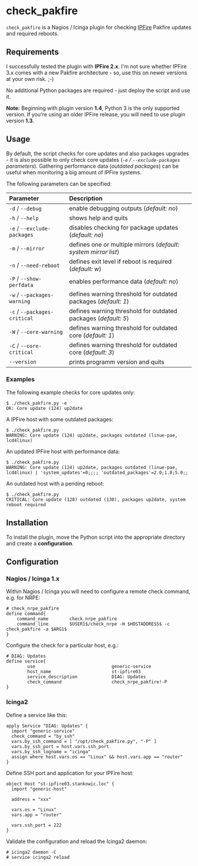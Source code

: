 # check_pakfire

`check_pakfire` is a Nagios / Icinga plugin for checking [IPFire](http://www.ipfire.org) Pakfire updates and required reboots.

## Requirements

I successfully tested the plugin with **IPFire 2.x**. I'm not sure whether IPFire 3.x comes with a new Pakfire architecture - so, use this on newer versions at your own risk. ;-)

No additional Python packages are required - just deploy the script and use it.

**Note:** Beginning with plugin version **1.4**, Python 3 is the only supported version. If you're using an older IPFire release, you will need to use plugin version **1.3**.

## Usage

By default, the script checks for core updates and also packages upgrades - it is also possible to only check core updates (*`-e` / `--exclude-packages` parameters*). Gathering performance data (*outdated packages*) can be useful when monitoring a big amount of IPFire systems.

The following parameters can be specified:

| Parameter | Description |
|:----------|:------------|
| `-d` / `--debug` | enable debugging outputs (*default: no*) |
| `-h` / `--help` | shows help and quits |
| `-e` / `--exclude-packages` | disables checking for package updates (*default: no*) |
| `-m` / `--mirror` | defines one or multiple mirrors (*default: system mirror list*) |
| `-n` / `--need-reboot` | defines exit level if reboot is required (*default: w*) |
| `-P` / `--show-perfdata` | enables performance data (*default: no*) |
| `-w` / `--packages-warning` | defines warning threshold for outdated packages (*default: 1*) |
| `-c` / `--packages-critical` | defines warning threshold for outdated packages (*default: 5*) |
| `-W` / `--core-warning` | defines warning threshold for outdated core (*default: 1*) |
| `-C` / `--core-critical` | defines warning threshold for outdated core (*default: 3*) |
| `--version` | prints programm version and quits |

### Examples

The following example checks for core updates only:

```shell
$ ./check_pakfire.py -e
OK: Core update (124) up2date
```

A IPFire host with some outdated packages:

```shell
$ ./check_pakfire.py
WARNING: Core update (124) up2date, packages outdated (linue-pae, lcd4linux)
```

An updated IPFire host with performance data:

```shell
$ ./check_pakfire.py
WARNING: Core update (124) up2date, packages outdated (linue-pae, lcd4linux) | 'system_updates'=0;;;; 'outdated_packages'=2.0;1.0;5.0;;
```

An outdated host with a pending reboot:

```shell
$ ./check_pakfire.py
CRITICAL: Core update (128) outdated (130), packages up2date, system reboot required
```

## Installation

To install the plugin, move the Python script into the appropriate directory and create a **configuration**.

## Configuration

### Nagios / Icinga 1.x

Within Nagios / Icinga you will need to configure a remote check command, e.g. for NRPE:

```text
# check_nrpe_pakfire
define command{
    command_name        check_nrpe_pakfire
    command_line        $USER1$/check_nrpe -H $HOSTADDRESS$ -c check_pakfire -a $ARG1$
}
```

Configure the check for a particular host, e.g.:

```text
# DIAG: Updates
define service{
        use                             generic-service
        host_name                       st-ipfire03
        service_description             DIAG: Updates
        check_command                   check_nrpe_pakfire!-P
}
```

### Icinga2

Define a service like this:

```text
apply Service "DIAG: Updates" {
  import "generic-service"
  check_command = "by_ssh"
  vars.by_ssh_command = [ "/opt/check_pakfire.py", "-P" ]
  vars.by_ssh_port = host.vars.ssh_port
  vars.by_ssh_logname = "icinga"
  assign where host.vars.os == "Linux" && host.vars.app == "router"
}
```

Define SSH port and application for your IPFire host:

```text
object Host "st-ipfire03.stankowic.loc" {
  import "generic-host"

  address = "xxx"

  vars.os = "Linux"
  vars.app = "router"

  vars.ssh_port = 222
}
```

Validate the configuration and reload the Icinga2 daemon:

```shell
# icinga2 daemon -C
# service icinga2 reload
```
